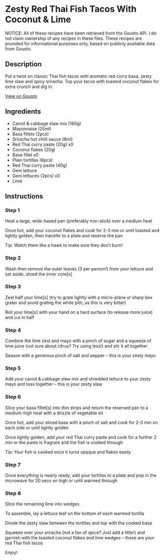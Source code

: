 # Zesty Red Thai Fish Tacos With Coconut & Lime

NOTICE: All of these recipes have been retrieved from the Gousto API. I do not claim ownership of any recipes in these files. These recipes are provided for informational purposes only, based on publicly available data from Gousto.

## Description

Put a twist on classic Thai fish tacos with aromatic red curry basa, zesty lime slaw and spicy sriracha. Top your tacos with toasted coconut flakes for extra crunch and dig in.

[View on Gousto](https://www.gousto.co.uk/recipes/cookbook/zesty-red-thai-fish-tacos-with-coconut-lime)

## Ingredients

- Carrot & cabbage slaw mix (160g)
- Mayonnaise (25ml)
- Basa fillets (2pcs)
- Sriracha hot chilli sauce (8ml)
- Red Thai curry paste (20g) x0
- Coconut flakes (20g)
- Basa fillet x0
- Plain tortillas (6pcs)
- Red Thai curry paste (40g)
- Gem lettuce
- Gem lettuces (2pcs) x0
- Lime

## Instructions


### Step 1

Heat a large, wide-based pan (preferably non-stick) over a medium heat

Once hot, add your coconut flakes and cook for 2-3 min or until toasted and lightly golden, then transfer to a plate and reserve the pan

Tip: Watch them like a hawk to make sure they don’t burn!


### Step 2

Wash then remove the outer leaves (3 per person!) from your lettuce and set aside, shred the inner core[s]


### Step 3

Zest half your lime[s] (try to grate lightly with a micro-plane or sharp box grater and avoid grating the white pith, as this is very bitter)

Roll your lime[s] with your hand on a hard surface (to release more juice) and cut in half


### Step 4

Combine the lime zest and mayo with a pinch of sugar and a squeeze of lime juice (not sure about citrus? Try using less!) and stir it all together

Season with a generous pinch of salt and pepper – this is your zesty mayo


### Step 5

Add your carrot & cabbage slaw mix and shredded lettuce to your zesty mayo and toss together – this is your zesty slaw


### Step 6

Slice your basa fillet[s] into thin strips and return the reserved pan to a medium-high heat with a drizzle of vegetable oil

Once hot, add your sliced basa with a pinch of salt and cook for 2-3 min on each side or until lightly golden

Once lightly golden, add your red Thai curry paste and cook for a further 2 min or the paste is fragrant and the fish is cooked through

Tip: Your fish is cooked once it turns opaque and flakes easily


### Step 7

Once everything is nearly ready, add your tortillas to a plate and pop in the microwave for 20 secs on high or until warmed through

### Step 8

Slice the remaining lime into wedges

To assemble, lay a lettuce leaf on the bottom of each warmed tortilla

Divide the zesty slaw between the tortillas and top with the cooked basa

Squeeze over your sriracha (not a fan of spice? Just add a little!) and garnish with the toasted coconut flakes and lime wedges – these are your red Thai fish tacos

Enjoy!

